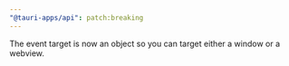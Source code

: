 ```yaml
---
"@tauri-apps/api": patch:breaking
---
```


The event target is now an object so you can target either a window or a webview.
